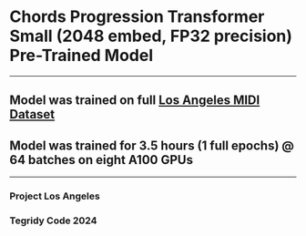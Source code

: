 # Chords Progression Transformer Small (2048 embed, FP32 precision) Pre-Trained Model

***

## Model was trained on full [Los Angeles MIDI Dataset](https://huggingface.co/datasets/projectlosangeles/Los-Angeles-MIDI-Dataset)

## Model was trained for 3.5 hours (1 full epochs) @ 64 batches on eight A100 GPUs

***

### Project Los Angeles
### Tegridy Code 2024
